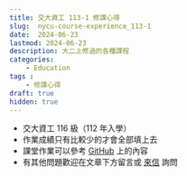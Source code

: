 ```yaml
---
title: 交大資工 113-1 修課心得
slug:  nycu-course-experience_113-1
date:  2024-06-23
lastmod: 2024-06-23
description: 大二上修過的各種課程
categories:
    - Education
tags : 
    - 修課心得
draft: true
hidden: true
---
```

* 交大資工 116 級（112 年入學）
* 作業成績只有比較少的才會全部填上去
* 課堂作業可以參考 [GitHub](https://github.com/chou-ting-wei?tab=repositories) 上的內容
* 有其他問題歡迎在文章下方留言或 [來信](mailto:userwei.blog@gmail.com) 詢問

